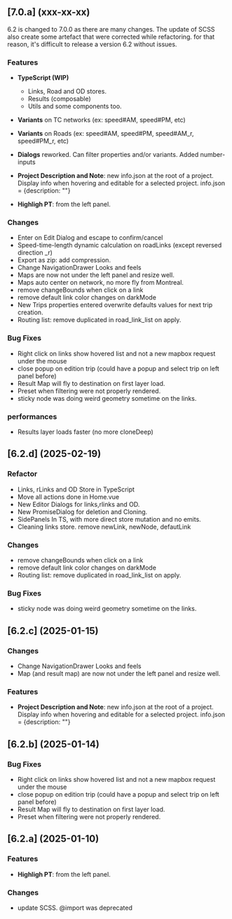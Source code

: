 

## [7.0.a] (xxx-xx-xx)
6.2 is changed to 7.0.0 as there are many changes.
The update of SCSS also create some artefact that were corrected while refactoring.
for that reason, it's difficult to release a version 6.2 without issues.

### Features
* **TypeScript (WIP)** 
    * Links, Road and OD stores. 
    * Results (composable)
    * Utils and some components too.

* **Variants** on TC networks (ex: speed#AM, speed#PM, etc)
* **Variants** on Roads (ex: speed#AM, speed#PM, speed#AM_r, speed#PM_r, etc)

* **Dialogs** reworked. Can filter properties and/or variants. Added number-inputs

* **Project Description and Note**: new info.json at the root of a project.  Display info when hovering and editable for a selected project. info.json = {description: ""}

* **Highligh PT**: from the left panel.


### Changes
* Enter on Edit Dialog and escape to confirm/cancel
* Speed-time-length dynamic calculation on roadLinks (except reversed direction _r)
* Export as zip: add compression.
* Change NavigationDrawer Looks and feels
* Maps are now not under the left panel and resize well.
* Maps auto center on network, no more fly from Montreal.
* remove changeBounds when click on a link
* remove default link color changes on darkMode
* New Trips properties entered overwrite defaults values for next trip creation.
* Routing list: remove duplicated in road_link_list on apply.

### Bug Fixes
* Right click on links show hovered list and not a new mapbox request under the mouse
* close popup on edition trip (could have a popup and select trip on left panel before)
* Result Map will fly to destination on first layer load.
* Preset when filtering were not properly rendered.
* sticky node was doing weird geometry sometime on the links.

### performances
* Results layer loads faster (no more cloneDeep)

## [6.2.d] (2025-02-19)
### Refactor
* Links, rLinks and OD Store in TypeScript
* Move all actions done in Home.vue
* New Editor Dialogs for links,rlinks and OD.
* New PromiseDialog for deletion and Cloning.
* SidePanels In TS, with more direct store mutation and no emits.
* Cleaning links store. remove newLink, newNode, defautLink

### Changes
* remove changeBounds when click on a link
* remove default link color changes on darkMode
* Routing list: remove duplicated in road_link_list on apply.

### Bug Fixes
* sticky node was doing weird geometry sometime on the links.

## [6.2.c] (2025-01-15)
### Changes
* Change NavigationDrawer Looks and feels
* Map (and result map) are now not under the left panel and resize well.

### Features
* **Project Description and Note**: new info.json at the root of a project. 
    Display info when hovering and editable for a selected project.
    info.json = {description: ""}

## [6.2.b] (2025-01-14)
### Bug Fixes
* Right click on links show hovered list and not a new mapbox request under the mouse
* close popup on edition trip (could have a popup and select trip on left panel before)
* Result Map will fly to destination on first layer load.
* Preset when filtering were not properly rendered.

## [6.2.a] (2025-01-10)
### Features
* **Highligh PT**: from the left panel.

### Changes
* update SCSS. @import was deprecated
